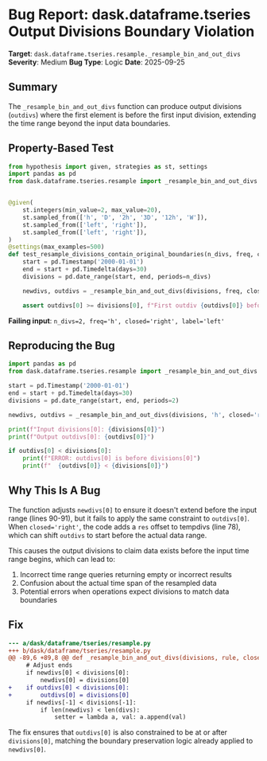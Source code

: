 # Bug Report: dask.dataframe.tseries Output Divisions Boundary Violation

**Target**: `dask.dataframe.tseries.resample._resample_bin_and_out_divs`
**Severity**: Medium
**Bug Type**: Logic
**Date**: 2025-09-25

## Summary

The `_resample_bin_and_out_divs` function can produce output divisions (`outdivs`) where the first element is before the first input division, extending the time range beyond the input data boundaries.

## Property-Based Test

```python
from hypothesis import given, strategies as st, settings
import pandas as pd
from dask.dataframe.tseries.resample import _resample_bin_and_out_divs


@given(
    st.integers(min_value=2, max_value=20),
    st.sampled_from(['h', 'D', '2h', '3D', '12h', 'W']),
    st.sampled_from(['left', 'right']),
    st.sampled_from(['left', 'right']),
)
@settings(max_examples=500)
def test_resample_divisions_contain_original_boundaries(n_divs, freq, closed, label):
    start = pd.Timestamp('2000-01-01')
    end = start + pd.Timedelta(days=30)
    divisions = pd.date_range(start, end, periods=n_divs)

    newdivs, outdivs = _resample_bin_and_out_divs(divisions, freq, closed=closed, label=label)

    assert outdivs[0] >= divisions[0], f"First outdiv {outdivs[0]} before first division {divisions[0]}"
```

**Failing input**: `n_divs=2, freq='h', closed='right', label='left'`

## Reproducing the Bug

```python
import pandas as pd
from dask.dataframe.tseries.resample import _resample_bin_and_out_divs

start = pd.Timestamp('2000-01-01')
end = start + pd.Timedelta(days=30)
divisions = pd.date_range(start, end, periods=2)

newdivs, outdivs = _resample_bin_and_out_divs(divisions, 'h', closed='right', label='left')

print(f"Input divisions[0]: {divisions[0]}")
print(f"Output outdivs[0]: {outdivs[0]}")

if outdivs[0] < divisions[0]:
    print(f"ERROR: outdivs[0] is before divisions[0]")
    print(f"  {outdivs[0]} < {divisions[0]}")
```

## Why This Is A Bug

The function adjusts `newdivs[0]` to ensure it doesn't extend before the input range (lines 90-91), but it fails to apply the same constraint to `outdivs[0]`. When `closed='right'`, the code adds a `res` offset to tempdivs (line 78), which can shift `outdivs` to start before the actual data range.

This causes the output divisions to claim data exists before the input time range begins, which can lead to:

1. Incorrect time range queries returning empty or incorrect results
2. Confusion about the actual time span of the resampled data
3. Potential errors when operations expect divisions to match data boundaries

## Fix

```diff
--- a/dask/dataframe/tseries/resample.py
+++ b/dask/dataframe/tseries/resample.py
@@ -89,6 +89,8 @@ def _resample_bin_and_out_divs(divisions, rule, closed="left", label="left"):
     # Adjust ends
     if newdivs[0] < divisions[0]:
         newdivs[0] = divisions[0]
+    if outdivs[0] < divisions[0]:
+        outdivs[0] = divisions[0]
     if newdivs[-1] < divisions[-1]:
         if len(newdivs) < len(divs):
             setter = lambda a, val: a.append(val)
```

The fix ensures that `outdivs[0]` is also constrained to be at or after `divisions[0]`, matching the boundary preservation logic already applied to `newdivs[0]`.